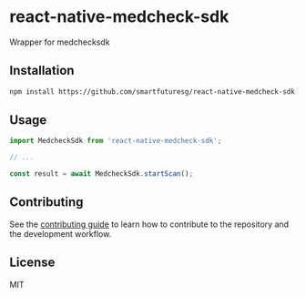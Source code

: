 # react-native-medcheck-sdk

Wrapper for medchecksdk

## Installation

```sh
npm install https://github.com/smartfuturesg/react-native-medcheck-sdk.git --save
```

## Usage

```js
import MedcheckSdk from 'react-native-medcheck-sdk';

// ...

const result = await MedcheckSdk.startScan();
```

## Contributing

See the [contributing guide](CONTRIBUTING.md) to learn how to contribute to the repository and the development workflow.

## License

MIT
